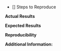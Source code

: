 - [] Steps to Reproduce

**Actual Results**

**Expected Results**

**Reproducibility**

**Additional Information:**
